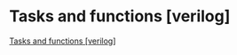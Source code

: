 # Tasks and functions [verilog]
[Tasks and functions [verilog]](https://aiwithcloud.com/2022/09/19/tasks_and_functions_verilog/)